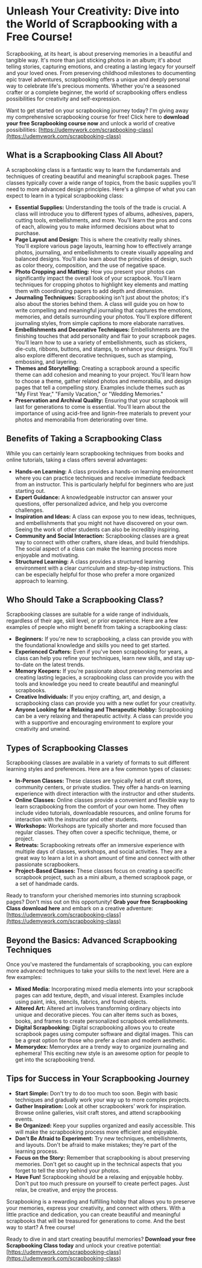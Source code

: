 # Unleash Your Creativity: Dive into the World of Scrapbooking with a Free Course!

Scrapbooking, at its heart, is about preserving memories in a beautiful and tangible way. It's more than just sticking photos in an album; it's about telling stories, capturing emotions, and creating a lasting legacy for yourself and your loved ones. From preserving childhood milestones to documenting epic travel adventures, scrapbooking offers a unique and deeply personal way to celebrate life's precious moments. Whether you're a seasoned crafter or a complete beginner, the world of scrapbooking offers endless possibilities for creativity and self-expression.

Want to get started on your scrapbooking journey today? I'm giving away my comprehensive scrapbooking course for free! Click here to **download your free Scrapbooking course now** and unlock a world of creative possibilities: [https://udemywork.com/scrapbooking-class](https://udemywork.com/scrapbooking-class)

## What is a Scrapbooking Class All About?

A scrapbooking class is a fantastic way to learn the fundamentals and techniques of creating beautiful and meaningful scrapbook pages. These classes typically cover a wide range of topics, from the basic supplies you'll need to more advanced design principles. Here's a glimpse of what you can expect to learn in a typical scrapbooking class:

*   **Essential Supplies:** Understanding the tools of the trade is crucial. A class will introduce you to different types of albums, adhesives, papers, cutting tools, embellishments, and more. You'll learn the pros and cons of each, allowing you to make informed decisions about what to purchase.
*   **Page Layout and Design:** This is where the creativity really shines. You'll explore various page layouts, learning how to effectively arrange photos, journaling, and embellishments to create visually appealing and balanced designs. You’ll also learn about the principles of design, such as color theory, composition, and the use of negative space.
*   **Photo Cropping and Matting:** How you present your photos can significantly impact the overall look of your scrapbook. You'll learn techniques for cropping photos to highlight key elements and matting them with coordinating papers to add depth and dimension.
*   **Journaling Techniques:** Scrapbooking isn't just about the photos; it's also about the stories behind them. A class will guide you on how to write compelling and meaningful journaling that captures the emotions, memories, and details surrounding your photos. You'll explore different journaling styles, from simple captions to more elaborate narratives.
*   **Embellishments and Decorative Techniques:** Embellishments are the finishing touches that add personality and flair to your scrapbook pages. You'll learn how to use a variety of embellishments, such as stickers, die-cuts, ribbons, buttons, and stamps, to enhance your designs. You'll also explore different decorative techniques, such as stamping, embossing, and layering.
*   **Themes and Storytelling:** Creating a scrapbook around a specific theme can add cohesion and meaning to your project. You'll learn how to choose a theme, gather related photos and memorabilia, and design pages that tell a compelling story. Examples include themes such as "My First Year," "Family Vacation," or "Wedding Memories."
*   **Preservation and Archival Quality:** Ensuring that your scrapbook will last for generations to come is essential. You'll learn about the importance of using acid-free and lignin-free materials to prevent your photos and memorabilia from deteriorating over time.

## Benefits of Taking a Scrapbooking Class

While you can certainly learn scrapbooking techniques from books and online tutorials, taking a class offers several advantages:

*   **Hands-on Learning:** A class provides a hands-on learning environment where you can practice techniques and receive immediate feedback from an instructor. This is particularly helpful for beginners who are just starting out.
*   **Expert Guidance:** A knowledgeable instructor can answer your questions, offer personalized advice, and help you overcome challenges.
*   **Inspiration and Ideas:** A class can expose you to new ideas, techniques, and embellishments that you might not have discovered on your own. Seeing the work of other students can also be incredibly inspiring.
*   **Community and Social Interaction:** Scrapbooking classes are a great way to connect with other crafters, share ideas, and build friendships. The social aspect of a class can make the learning process more enjoyable and motivating.
*   **Structured Learning:** A class provides a structured learning environment with a clear curriculum and step-by-step instructions. This can be especially helpful for those who prefer a more organized approach to learning.

## Who Should Take a Scrapbooking Class?

Scrapbooking classes are suitable for a wide range of individuals, regardless of their age, skill level, or prior experience. Here are a few examples of people who might benefit from taking a scrapbooking class:

*   **Beginners:** If you're new to scrapbooking, a class can provide you with the foundational knowledge and skills you need to get started.
*   **Experienced Crafters:** Even if you've been scrapbooking for years, a class can help you refine your techniques, learn new skills, and stay up-to-date on the latest trends.
*   **Memory Keepers:** If you're passionate about preserving memories and creating lasting legacies, a scrapbooking class can provide you with the tools and knowledge you need to create beautiful and meaningful scrapbooks.
*   **Creative Individuals:** If you enjoy crafting, art, and design, a scrapbooking class can provide you with a new outlet for your creativity.
*   **Anyone Looking for a Relaxing and Therapeutic Hobby:** Scrapbooking can be a very relaxing and therapeutic activity. A class can provide you with a supportive and encouraging environment to explore your creativity and unwind.

## Types of Scrapbooking Classes

Scrapbooking classes are available in a variety of formats to suit different learning styles and preferences. Here are a few common types of classes:

*   **In-Person Classes:** These classes are typically held at craft stores, community centers, or private studios. They offer a hands-on learning experience with direct interaction with the instructor and other students.
*   **Online Classes:** Online classes provide a convenient and flexible way to learn scrapbooking from the comfort of your own home. They often include video tutorials, downloadable resources, and online forums for interaction with the instructor and other students.
*   **Workshops:** Workshops are typically shorter and more focused than regular classes. They often cover a specific technique, theme, or project.
*   **Retreats:** Scrapbooking retreats offer an immersive experience with multiple days of classes, workshops, and social activities. They are a great way to learn a lot in a short amount of time and connect with other passionate scrapbookers.
*   **Project-Based Classes:** These classes focus on creating a specific scrapbook project, such as a mini album, a themed scrapbook page, or a set of handmade cards.

Ready to transform your cherished memories into stunning scrapbook pages? Don't miss out on this opportunity! **Grab your free Scrapbooking Class download here** and embark on a creative adventure: [https://udemywork.com/scrapbooking-class](https://udemywork.com/scrapbooking-class)

## Beyond the Basics: Advanced Scrapbooking Techniques

Once you've mastered the fundamentals of scrapbooking, you can explore more advanced techniques to take your skills to the next level. Here are a few examples:

*   **Mixed Media:** Incorporating mixed media elements into your scrapbook pages can add texture, depth, and visual interest. Examples include using paint, inks, stencils, fabrics, and found objects.
*   **Altered Art:** Altered art involves transforming ordinary objects into unique and decorative pieces. You can alter items such as boxes, books, and frames to create personalized scrapbook embellishments.
*   **Digital Scrapbooking:** Digital scrapbooking allows you to create scrapbook pages using computer software and digital images. This can be a great option for those who prefer a clean and modern aesthetic.
*   **Memorydex:** Memorydex are a trendy way to organize journaling and ephemera! This exciting new style is an awesome option for people to get into the scrapbooking trend.

## Tips for Success in Your Scrapbooking Journey

*   **Start Simple:** Don't try to do too much too soon. Begin with basic techniques and gradually work your way up to more complex projects.
*   **Gather Inspiration:** Look at other scrapbookers' work for inspiration. Browse online galleries, visit craft stores, and attend scrapbooking events.
*   **Be Organized:** Keep your supplies organized and easily accessible. This will make the scrapbooking process more efficient and enjoyable.
*   **Don't Be Afraid to Experiment:** Try new techniques, embellishments, and layouts. Don't be afraid to make mistakes; they're part of the learning process.
*   **Focus on the Story:** Remember that scrapbooking is about preserving memories. Don't get so caught up in the technical aspects that you forget to tell the story behind your photos.
*   **Have Fun!** Scrapbooking should be a relaxing and enjoyable hobby. Don't put too much pressure on yourself to create perfect pages. Just relax, be creative, and enjoy the process.

Scrapbooking is a rewarding and fulfilling hobby that allows you to preserve your memories, express your creativity, and connect with others. With a little practice and dedication, you can create beautiful and meaningful scrapbooks that will be treasured for generations to come. And the best way to start? A free course!

Ready to dive in and start creating beautiful memories? **Download your free Scrapbooking Class today** and unlock your creative potential: [https://udemywork.com/scrapbooking-class](https://udemywork.com/scrapbooking-class)
